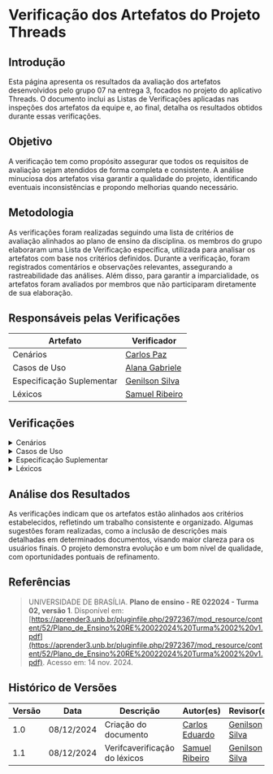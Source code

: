 # Verificação dos Artefatos do Projeto Threads

## Introdução

Esta página apresenta os resultados da avaliação dos artefatos desenvolvidos pelo grupo 07 na entrega 3, focados no projeto do aplicativo Threads. O documento inclui as Listas de Verificações aplicadas nas inspeções dos artefatos da equipe e, ao final, detalha os resultados obtidos durante essas verificações.

## Objetivo

A verificação tem como propósito assegurar que todos os requisitos de avaliação sejam atendidos de forma completa e consistente. A análise minuciosa dos artefatos visa garantir a qualidade do projeto, identificando eventuais inconsistências e propondo melhorias quando necessário.

## Metodologia

As verificações foram realizadas seguindo uma lista de critérios de avaliação alinhados ao plano de ensino da disciplina. os membros do grupo elaboraram uma Lista de Verificação específica, utilizada para analisar os artefatos com base nos critérios definidos. Durante a verificação, foram registrados comentários e observações relevantes, assegurando a rastreabilidade das análises. Além disso, para garantir a imparcialidade, os artefatos foram avaliados por membros que não participaram diretamente de sua elaboração.

## Responsáveis pelas Verificações

| Artefato                  | Verificador                                        |
| ------------------------- | -------------------------------------------------- |
| Cenários                  | [Carlos Paz](https://github.com/dudupaz)           |
| Casos de Uso              | [Alana Gabriele](https://github.com/alanagabriele) |
| Especificação Suplementar | [Genilson Silva](https://github.com/GenilsonJrs)   |
| Léxicos                   | [Samuel Ribeiro](https://github.com/SamuelRicosta) |

## Verificações

<details>
  <summary>Cenários</summary>

  <!-- Técnicas de priorização  -->
  <h2>Lista de Verificação</h2>

  <div style="text-align: center;">
    <p><strong>Tabela: </strong></p>
  </div>

<table border="1">
  <tr>
    <th>Número</th>
    <th>Critério</th>
    <th>Avaliação</th>
    <th>Fonte</th>
  </tr>
  <tr>
    <td></td>
    <td></td>
    <td></td>
    <td><span></a></td>
  </tr>
</table>

<h2>Verificação</h2>
<p></p>

<h2>Sugestões</h2>
<p></p>

<h2>Gravação</h2>
<p>O vídeo pode ser visto direto no <a href="">YouTube.</a></p>

<div style="text-align: center;">
  <p>Vídeo </p>
</div>

<iframe width="560" height="315" src="" title="YouTube video player" frameborder="0" allow="accelerometer; autoplay; clipboard-write; encrypted-media; gyroscope; picture-in-picture; web-share" referrerpolicy="strict-origin-when-cross-origin" allowfullscreen></iframe>

<p style="text-align: center; font-size: 14px;">
    Autor: <a href="" target="_blank"></a>
</p>
</details>

<details>
  <summary>Casos de Uso</summary>

  <!-- Técnicas de priorização  -->
  <h2>Lista de Verificação</h2>

  <div style="text-align: center;">
    <p><strong>Tabela: </strong></p>
  </div>

<table border="1">
  <tr>
    <th>Número</th>
    <th>Critério</th>
    <th>Avaliação</th>
    <th>Fonte</th>
  </tr>
  <tr>
    <td></td>
    <td></td>
    <td></td>
    <td><span></a></td>
  </tr>
</table>

<h2>Verificação</h2>
<p></p>

<h2>Sugestões</h2>
<p></p>

<h2>Gravação</h2>
<p>O vídeo pode ser visto direto no <a href="">YouTube.</a></p>

<div style="text-align: center;">
  <p>Vídeo </p>
</div>

<iframe width="560" height="315" src="" title="YouTube video player" frameborder="0" allow="accelerometer; autoplay; clipboard-write; encrypted-media; gyroscope; picture-in-picture; web-share" referrerpolicy="strict-origin-when-cross-origin" allowfullscreen></iframe>

<p style="text-align: center; font-size: 14px;">
    Autor: <a href="" target="_blank"></a>
</p>
</details>

<details>
  <summary>Especificação Suplementar</summary>

  <!-- Técnicas de priorização  -->
  <h2>Lista de Verificação</h2>

  <div style="text-align: center;">
    <p><strong>Tabela: </strong></p>
  </div>

<table border="1">
  <tr>
    <th>Número</th>
    <th>Critério</th>
    <th>Avaliação</th>
    <th>Fonte</th>
  </tr>
  <tr>
    <td></td>
    <td></td>
    <td></td>
    <td><span></a></td>
  </tr>
</table>

<h2>Verificação</h2>
<p></p>

<h2>Sugestões</h2>
<p></p>

<h2>Gravação</h2>
<p>O vídeo pode ser visto direto no <a href="">YouTube.</a></p>

<div style="text-align: center;">
  <p>Vídeo </p>
</div>

<iframe width="560" height="315" src="" title="YouTube video player" frameborder="0" allow="accelerometer; autoplay; clipboard-write; encrypted-media; gyroscope; picture-in-picture; web-share" referrerpolicy="strict-origin-when-cross-origin" allowfullscreen></iframe>

<p style="text-align: center; font-size: 14px;">
    Autor: <a href="" target="_blank"></a>
</p>
</details>

<details>
<summary>Léxicos</summary>

  <!-- Técnicas de priorização  -->
  <h2>Lista de Verificação</h2>

 <div style="text-align: center;">
    <p><strong>Tabela 4: Lista de Verificação</strong></p>

<table border="1">
    <tr>
        <th>Número</th>
        <th>O GitHub Pages possui:</th>
        <th>Avaliação</th>
        <th>Versão e Data da Última Avaliação</th>
        <th>Imagem de Referência</th>
    </tr>
    <tr>
        <td>1</td>
        <td>A referência bibliográfica da definição de léxicos foi incluída?</td>
        <td>Sim</td>
        <td>versão 1.0</td>
        <td>
            <a href="https://aprender3.unb.br/pluginfile.php/2972367/mod_resource/content/52/Plano_de_Ensino%20RE%20022024%20Turma%2002%20v1.pdf">Plano de ensino</a>
        </td>
    </tr>
    <tr>
        <td>2</td>
        <td>A foto ou trecho explicando o conceito de léxicos foi adicionada?</td>
        <td>Sim</td>
        <td>versão 1.0</td>
        <td>
            <a href="https://aprender3.unb.br/pluginfile.php/2972367/mod_resource/content/52/Plano_de_Ensino%20RE%20022024%20Turma%2002%20v1.pdf">Plano de ensino</a>
        </td>
    </tr>
    <tr>
        <td>3</td>
        <td>Os léxicos incluem a definição do usuário?</td>
        <td>Sim</td>
        <td>versão 1.0</td>
        <td>
            <a href="https://aprender3.unb.br/pluginfile.php/2972367/mod_resource/content/52/Plano_de_Ensino%20RE%20022024%20Turma%2002%20v1.pdf">Plano de ensino</a>
        </td>
    </tr>
    <tr>
        <td>4</td>
        <td>Há ligações ou conexões claras entre os léxicos?</td>
        <td>Sim</td>
        <td>versão 1.0</td>
        <td>
            <a href="https://aprender3.unb.br/pluginfile.php/2972367/mod_resource/content/52/Plano_de_Ensino%20RE%20022024%20Turma%2002%20v1.pdf">Plano de ensino</a>
        </td>
    </tr>
    <tr>
        <td>5</td>
        <td>Os léxicos utilizam a estrutura de dicionário (verbo, objeto, estado)?</td>
        <td>Sim</td>
        <td>versão 1.0</td>
        <td>
            <a href="https://aprender3.unb.br/pluginfile.php/2972367/mod_resource/content/52/Plano_de_Ensino%20RE%20022024%20Turma%2002%20v1.pdf">Plano de ensino</a>
        </td>
    </tr>
    <tr>
        <td>6</td>
        <td>A página de modelagem apresenta clareza e está organizada visualmente?</td>
        <td>Sim</td>
        <td>versão 1.0</td>
        <td>
            <a href="https://aprender3.unb.br/pluginfile.php/2972367/mod_resource/content/52/Plano_de_Ensino%20RE%20022024%20Turma%2002%20v1.pdf">Plano de ensino</a>
        </td>
    </tr>
</table>
 <p style="text-align: center; font-size: 14px;">
    Autor: <a href="https://github.com/SamuelRicosta" target="_blank">Samuel Ribeiro</a>
  </p>

<h2>Problemas</h2>
Nenhum problema foi encontrado de acordo com a lista de verificação aplicada.

<h2>Sugestões</h2>

Nenhuma sugestão a ser apontada.

<h2>Gravação</h2>

<p >O vídeo pode ser visto direto no <a href="https://youtu.be/svG-Ic9UvoQ">YouTube.</a></p>

<div style="text-align: center">
<p>Vídeo 4 - Verificação de Personas </p>
</div>

<iframe width="560" height="315" src="https://www.youtube.com/embed/svG-Ic9UvoQ?si=vvjaJT4rfibu1x8j" title="YouTube video player" frameborder="0" allow="accelerometer; autoplay; clipboard-write; encrypted-media; gyroscope; picture-in-picture; web-share" referrerpolicy="strict-origin-when-cross-origin" allowfullscreen></iframe>

<p style="text-align: center; font-size: 14px;">
    Autor: <a href="https://github.com/SamuelRicosta" target="_blank">Samuel Ribeiro</a>
  </p>
</details>

## Análise dos Resultados

As verificações indicam que os artefatos estão alinhados aos critérios estabelecidos, refletindo um trabalho consistente e organizado. Algumas sugestões foram realizadas, como a inclusão de descrições mais detalhadas em determinados documentos, visando maior clareza para os usuários finais. O projeto demonstra evolução e um bom nível de qualidade, com oportunidades pontuais de refinamento.

## Referências

> UNIVERSIDADE DE BRASÍLIA. **Plano de ensino - RE 022024 - Turma 02, versão 1**. Disponível em: [https://aprender3.unb.br/pluginfile.php/2972367/mod_resource/content/52/Plano_de_Ensino%20RE%20022024%20Turma%2002%20v1.pdf](https://aprender3.unb.br/pluginfile.php/2972367/mod_resource/content/52/Plano_de_Ensino%20RE%20022024%20Turma%2002%20v1.pdf). Acesso em: 14 nov. 2024.

## Histórico de Versões

| **Versão** | **Data**   | **Descrição**        | **Autor(es)**                                | **Revisor(es)**                                  |
| ---------- | ---------- | -------------------- | -------------------------------------------- | ------------------------------------------------ |
| 1.0        | 08/12/2024 | Criação do documento | [Carlos Eduardo](https://github.com/dudupaz) | [Genilson Silva](https://github.com/GenilsonJrs) |
| 1.1        | 08/12/2024 | Verifcaverificação do léxicos | [Samuel Ribeiro](https://github.com/SamuelRicosta) | [Genilson Silva](https://github.com/GenilsonJrs) |
